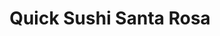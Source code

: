 ---
layout: place
title: "Quick Sushi Santa Rosa"
permalink: /california/santa-rosa/quick-sushi-santa-rosa.html
stateAbbr: CA
stateName: California
cityName: Santa Rosa
seo:
  name: "Quick Sushi Santa Rosa"
  type: Restaurant
  links: null
description: "Quick Sushi Santa Rosa serves delicious sushi in Santa Rosa, California. Try fresh Japanese dishes for a great dining experience. "
place_id: ChIJ_xlCrR85hIARogRUlsDJpn4
photos:
  - name: >-
      places/ChIJ_xlCrR85hIARogRUlsDJpn4/photos/AeeoHcLuuqBphZHSTYW1Ze0KCYMKnEtXYsZ6srTfUJvKQe6j2oNnOiQ14r9oIa6ahmdhS0F6LQPsZS1p0oSnbJWmwe-Qr_wL6-dFHFOYKR2hzMFKaLl2Fbu9TGOBeGIpr0uqBY8Up3B-k1ZBYoZ7yaCRQ4gs4eRqRNeKB87BU43BSTd9pWdf5_XX69x07A7zYe8_m3K0fKojj8TUGvKvqdA_x9UeU_QtzH6w-QtCh5L0AzaOa6fkvU-JuHphvxg-MsZZ5hCIQY_avR-g8p2QCkRu8BW9UFMbsYk-0R6B37864vnesg
    widthPx: 4032
    heightPx: 1960
    authorAttributions:
      - displayName: Quick Sushi Santa Rosa
        uri: https://maps.google.com/maps/contrib/105428293725756333866
        photoUri: >-
          https://lh3.googleusercontent.com/a-/ALV-UjUkjnz3WCubGFY2olD30THWLLybDhjbo3acpJIMHjHMhsEmoyZw=s100-p-k-no-mo
    flagContentUri: >-
      https://www.google.com/local/imagery/report/?cb_client=maps_api_places.places_api&image_key=!1e10!2sAF1QipP1Nn3tfVJLYgLj7ZQZvqAbVWErIu-03EAzZUCn&hl=en-US
    googleMapsUri: >-
      https://www.google.com/maps/place//data=!3m4!1e2!3m2!1sAF1QipP1Nn3tfVJLYgLj7ZQZvqAbVWErIu-03EAzZUCn!2e10!4m2!3m1!1s0x8084391fad4219ff:0x7ea6c9c0965404a2
  - name: >-
      places/ChIJ_xlCrR85hIARogRUlsDJpn4/photos/AeeoHcL2Sr_8oHhGsLcvcySMgqj1vRR64PJ4devX87Rr8Ij6TBlHK6Xv57ECEV3lDB6rZFlqm1neXg7rkMgxZ9CxwxBqfbvms--RIkvLYZq65RXLxH0RZ4Mqs5h6nZkLdBwKkJrbUvfYIY4SX7ltU8pGtiXxNACh0QkvlWdzMWD1fC1SQCsaW05X1KyZdJVDQJZmDVRhNLV_jabzWTq9-WbMGs_z1S3D9wTUNKJN6HMsOwkObOBL1XTfsFnjyIDN4n5zhwKBbBu6SzmKeWw0VZDmf14hOw6QN7dAYEU9ETk0ZIKf2Q
    widthPx: 2862
    heightPx: 2862
    authorAttributions:
      - displayName: Quick Sushi Santa Rosa
        uri: https://maps.google.com/maps/contrib/105428293725756333866
        photoUri: >-
          https://lh3.googleusercontent.com/a-/ALV-UjUkjnz3WCubGFY2olD30THWLLybDhjbo3acpJIMHjHMhsEmoyZw=s100-p-k-no-mo
    flagContentUri: >-
      https://www.google.com/local/imagery/report/?cb_client=maps_api_places.places_api&image_key=!1e10!2sAF1QipNcyqPEAh56wZv_XbqKu1Dw2uIeuxs8nkr-N27X&hl=en-US
    googleMapsUri: >-
      https://www.google.com/maps/place//data=!3m4!1e2!3m2!1sAF1QipNcyqPEAh56wZv_XbqKu1Dw2uIeuxs8nkr-N27X!2e10!4m2!3m1!1s0x8084391fad4219ff:0x7ea6c9c0965404a2
  - name: >-
      places/ChIJ_xlCrR85hIARogRUlsDJpn4/photos/AeeoHcI4ZgJ5A4wcRSGJepUcSV_BRinI1R1Qie-k4SEbMy_xj5DwunAbhQX8HK78egFi_7urX17FpOfOePuf4Fm48xI23wUgUd6SKqT7QZHRJLzynY9GLWMw4izRZ3VEqN46sB7aLqRadyNMlrz8mK4AfJzHxUGLtTjEjks0_M4ojlHdJfM88cA3RaZeCqX44EW6dfek9PHpuc23glIDuDwZJoS1FY6GfEnw3SQ14InyXz9c8kZ-UfClZ2kFF8k25CrpCel-tT9d1t40NVbzPFtiE8BcpUKiLWf5e1jwkzm4ZjHn1XC81flJ7oh8BxUePj05iA423yqkCDcLvWOKXrdfcp80JXwN2QY-eM6elFz5QOhM4-Tx2r4EtStlNnnnyPxHYZiJOxaeALbUDZRoNXIoUlQBei_t8zy49pb2e3wg8UXT0g
    widthPx: 3600
    heightPx: 4800
    authorAttributions:
      - displayName: Bobby Hernandez
        uri: https://maps.google.com/maps/contrib/107695196373900237655
        photoUri: >-
          https://lh3.googleusercontent.com/a-/ALV-UjU2iZDMAcQ4hQySGn46wsXwFz_UTSfN_R3r0a2eS4ytmvmD0Pd8=s100-p-k-no-mo
    flagContentUri: >-
      https://www.google.com/local/imagery/report/?cb_client=maps_api_places.places_api&image_key=!1e10!2sCIHM0ogKEICAgICd_5i-Pg&hl=en-US
    googleMapsUri: >-
      https://www.google.com/maps/place//data=!3m4!1e2!3m2!1sCIHM0ogKEICAgICd_5i-Pg!2e10!4m2!3m1!1s0x8084391fad4219ff:0x7ea6c9c0965404a2
  - name: >-
      places/ChIJ_xlCrR85hIARogRUlsDJpn4/photos/AeeoHcJhLXxzim2QIj9_e3F8TO_D4kEJxdCMdnBsPe4YVVCYG36d84Ph2HqwNuOZz2mzRgGvVy-ftZmJklANl3dgBHd9nEkXhoM8Ts7BkFlwagFG6_ecyslASsShgo0Zd9QSUu4ma79abtN6qfpH-kQD6j9WunoNzHZiG9tYZvhyQ5EVo8LvKcIekJZudWWstUWPp868VkNmoGbGBFVSS3YFzkpz6oqn3qaFCGX9WctaG2bOBsDWAIczh-m-JzZSrownuWNgBjVYQ0P6u-PDvSygM1iD7a95i7IyOpIO4-xdQ8Cz9aiGP_zLdaGRJMa9rzTHWpeyUll2--QsUq6cixTaBSdagO4_quqevyaiJVdkP1m8OIQF2yQFVxG6kUwWoZDZtrZGgr9tCLyZvx6_869FVtD83vEiQoOAY8WTayyT4S6wUvQL
    widthPx: 4096
    heightPx: 3072
    authorAttributions:
      - displayName: Joy Chang
        uri: https://maps.google.com/maps/contrib/116423756029931305391
        photoUri: >-
          https://lh3.googleusercontent.com/a/ACg8ocI3e3ZuZm18LX9gJ5Y4I9RHEVibOICljN8u_N05oDdR9v6Gag=s100-p-k-no-mo
    flagContentUri: >-
      https://www.google.com/local/imagery/report/?cb_client=maps_api_places.places_api&image_key=!1e10!2sCIHM0ogKEICAgMDA2J7MjQE&hl=en-US
    googleMapsUri: >-
      https://www.google.com/maps/place//data=!3m4!1e2!3m2!1sCIHM0ogKEICAgMDA2J7MjQE!2e10!4m2!3m1!1s0x8084391fad4219ff:0x7ea6c9c0965404a2
  - name: >-
      places/ChIJ_xlCrR85hIARogRUlsDJpn4/photos/AeeoHcJGozz4W1EH8QZSOaE4cYecUyG_ovVUC89jKsehmkySDwvyzxZK08mf4Wgu-166S3nkUdIKS6iXXH524vUmxx5K6aAH1bBei14PLc5bIeD76FbkBJjQOhVqHFP9Eh_W9Nhq-taGe2vefwcRV3GDMPVG5ngPEvci2vkuvkzCTZYyUkAsWYZrPTjkD-1KkzcZBQ7774tjXz14JqEEynVUQKWbj0AUYzgtCEL4B0RXmqJ--cIZG1EuE4tLhb7oxX7UGQvnqtJV_pqiD6zMQ4RlCd8z2oldHdCXkzV94XmZvOTskw
    widthPx: 3840
    heightPx: 4800
    authorAttributions:
      - displayName: Quick Sushi Santa Rosa
        uri: https://maps.google.com/maps/contrib/105428293725756333866
        photoUri: >-
          https://lh3.googleusercontent.com/a-/ALV-UjUkjnz3WCubGFY2olD30THWLLybDhjbo3acpJIMHjHMhsEmoyZw=s100-p-k-no-mo
    flagContentUri: >-
      https://www.google.com/local/imagery/report/?cb_client=maps_api_places.places_api&image_key=!1e10!2sAF1QipOkUIoN63ZgOaY90gGNJZa4brc8Zd2S075AtdLf&hl=en-US
    googleMapsUri: >-
      https://www.google.com/maps/place//data=!3m4!1e2!3m2!1sAF1QipOkUIoN63ZgOaY90gGNJZa4brc8Zd2S075AtdLf!2e10!4m2!3m1!1s0x8084391fad4219ff:0x7ea6c9c0965404a2
  - name: >-
      places/ChIJ_xlCrR85hIARogRUlsDJpn4/photos/AeeoHcKY_P8eHXaZUCzqteFTP80rEi3uMhqQ1F83y3BAKlhveZJrbZTTQk8Q0Wv91_NTu1EE9XGsTsxtHN2gTdylNmo3uGygrls60dyj9Bkn5p_fjMmdlRmvL17hBz851BHNDuZ7Rtkc4Ao_C6DNvk6EU9_awBA5O0sUFgelbBsag_7hObPvCz2Zm4R8zGKBtsBmJOAmqueBkA_TIb9K61v4sMpvdr41D_HfnqBnrrbzVk3iZlZW-qnzewSWX3EP9U7xGxJQVhGy4WgR8zWTNF2dQsPWA3bebvoUXLJ1NN3pc5f-Qg
    widthPx: 2873
    heightPx: 2873
    authorAttributions:
      - displayName: Quick Sushi Santa Rosa
        uri: https://maps.google.com/maps/contrib/105428293725756333866
        photoUri: >-
          https://lh3.googleusercontent.com/a-/ALV-UjUkjnz3WCubGFY2olD30THWLLybDhjbo3acpJIMHjHMhsEmoyZw=s100-p-k-no-mo
    flagContentUri: >-
      https://www.google.com/local/imagery/report/?cb_client=maps_api_places.places_api&image_key=!1e10!2sAF1QipPSzxUjs99PYDry66BVYQpqDjNJnuatknIMG-ka&hl=en-US
    googleMapsUri: >-
      https://www.google.com/maps/place//data=!3m4!1e2!3m2!1sAF1QipPSzxUjs99PYDry66BVYQpqDjNJnuatknIMG-ka!2e10!4m2!3m1!1s0x8084391fad4219ff:0x7ea6c9c0965404a2
  - name: >-
      places/ChIJ_xlCrR85hIARogRUlsDJpn4/photos/AeeoHcIpc-ecVxdSm4f-lUwyCpOq5oH4k9FsJJ-DMeIUHrTvxgBkW4YvMrG5a88QXoTASW544PXqr0ERExwnXMIck5jMYCTEoLQf8b4U5WOKTQ660qcwWjpfALDIzRN_Al1AH31qCAcXHWxuJurCbTm9poRSk-ACG9ZduDLqPGmSjcOc0BmQjUPDVWgRV739R2IyK2EhJp97vAPsyiNI753AOhaM9IBFDR4n2CI9ATy-BX6HZtmYwecGL7dM1P8zHPrqg5a132penqd6Na8hbVAtGYvkM2qzLK0XvVdH0xG0hva0Cw
    widthPx: 2129
    heightPx: 2129
    authorAttributions:
      - displayName: Quick Sushi Santa Rosa
        uri: https://maps.google.com/maps/contrib/105428293725756333866
        photoUri: >-
          https://lh3.googleusercontent.com/a-/ALV-UjUkjnz3WCubGFY2olD30THWLLybDhjbo3acpJIMHjHMhsEmoyZw=s100-p-k-no-mo
    flagContentUri: >-
      https://www.google.com/local/imagery/report/?cb_client=maps_api_places.places_api&image_key=!1e10!2sAF1QipN8rjwNnkDQ4zTGeLGQHRHIuqHBtwDAjcr6rv_h&hl=en-US
    googleMapsUri: >-
      https://www.google.com/maps/place//data=!3m4!1e2!3m2!1sAF1QipN8rjwNnkDQ4zTGeLGQHRHIuqHBtwDAjcr6rv_h!2e10!4m2!3m1!1s0x8084391fad4219ff:0x7ea6c9c0965404a2
  - name: >-
      places/ChIJ_xlCrR85hIARogRUlsDJpn4/photos/AeeoHcK_OlKkynXu81r_VYxEbGGp1Aum3jOuGzgWtMvxUh7Y-S-hS4u4LBe4VnqDeJnScvuZvdiTDrQLnOgjzyTZSSJy7RsTPUqImJ5YE6CUTlFPj-XpFs2fDu8CLI36hWO5lTySP7yxgOyRXBF_k3_W4pPh0BxtbhXFSGoxaSidRrduVfQYvbvMKV9hlAXk-LKUEB6-X6VpcmvbQbBVX454Mnc-pK-hOTzUFskC6f40pBs39MWvOAvi68JnBnO1ii882JF2veqV7kxsIJOchelU9f3BsaYp1Y9B4cx-tc5YfOShxg
    widthPx: 2851
    heightPx: 2851
    authorAttributions:
      - displayName: Quick Sushi Santa Rosa
        uri: https://maps.google.com/maps/contrib/105428293725756333866
        photoUri: >-
          https://lh3.googleusercontent.com/a-/ALV-UjUkjnz3WCubGFY2olD30THWLLybDhjbo3acpJIMHjHMhsEmoyZw=s100-p-k-no-mo
    flagContentUri: >-
      https://www.google.com/local/imagery/report/?cb_client=maps_api_places.places_api&image_key=!1e10!2sAF1QipNvDByUd6oZuKjLVNboocBdEfuXcL7t21j3cXFC&hl=en-US
    googleMapsUri: >-
      https://www.google.com/maps/place//data=!3m4!1e2!3m2!1sAF1QipNvDByUd6oZuKjLVNboocBdEfuXcL7t21j3cXFC!2e10!4m2!3m1!1s0x8084391fad4219ff:0x7ea6c9c0965404a2
  - name: >-
      places/ChIJ_xlCrR85hIARogRUlsDJpn4/photos/AeeoHcKztWzaY2ajVEAuZBQhdrF8S79VciKO2znuNYQROMWh5E0CDx641bmDgcBI8WjTdVIPkqqdW5QYs9UOwKbswCna2jwbOOJ5H-OlM043OOAJ9NRcxhqiWy7dua7MwKwhoP7WT7vRjIAyJXDW25s5A66SmLUb5Tv-IBeXqs9Gxt6idBowLE7_i2wFXJP79TJxkINxzDnmkKc3XQSjHGtouArPrmnWx-rt6sD_AMf6BrGkXZrcuN8ZJEOP9q2r9ILyQoZsApHQykXK_-_qRxo7bZTWLDD4nS3dor6XVOd8BmrFBA
    widthPx: 2926
    heightPx: 2926
    authorAttributions:
      - displayName: Quick Sushi Santa Rosa
        uri: https://maps.google.com/maps/contrib/105428293725756333866
        photoUri: >-
          https://lh3.googleusercontent.com/a-/ALV-UjUkjnz3WCubGFY2olD30THWLLybDhjbo3acpJIMHjHMhsEmoyZw=s100-p-k-no-mo
    flagContentUri: >-
      https://www.google.com/local/imagery/report/?cb_client=maps_api_places.places_api&image_key=!1e10!2sAF1QipMa9k7StnHcGGOwJRUqFKoTCYt58pzKWD0ysyFy&hl=en-US
    googleMapsUri: >-
      https://www.google.com/maps/place//data=!3m4!1e2!3m2!1sAF1QipMa9k7StnHcGGOwJRUqFKoTCYt58pzKWD0ysyFy!2e10!4m2!3m1!1s0x8084391fad4219ff:0x7ea6c9c0965404a2
  - name: >-
      places/ChIJ_xlCrR85hIARogRUlsDJpn4/photos/AeeoHcKbQ2MQfOL1RwV9IVb3iZtMii06XEBfmT2B9tdjM3-ecsX3dthDisORF8A43U2DtzK1VMW3PMjuSuki6tajYI-hAo4WaZUoDudWKRc6jKsoKwhzvt95LIqnq9Ifcba0oEBY594eqPp6L6hHHgBIfCo-pCQGxqiAqeG6vMgYs_IOVIrGL5VsgB5gpcuNJy3r5jiApON9lGpyXQDI0cCSSZqYT6JpEpyneysyK2CKK4xU7Nzf7ZCKUKbfZ8sX5qHudgzRT6UY8MeJQhitSr4qaKF3s5Hg7nRNwqyWeJ49joMXFA
    widthPx: 2919
    heightPx: 2809
    authorAttributions:
      - displayName: Quick Sushi Santa Rosa
        uri: https://maps.google.com/maps/contrib/105428293725756333866
        photoUri: >-
          https://lh3.googleusercontent.com/a-/ALV-UjUkjnz3WCubGFY2olD30THWLLybDhjbo3acpJIMHjHMhsEmoyZw=s100-p-k-no-mo
    flagContentUri: >-
      https://www.google.com/local/imagery/report/?cb_client=maps_api_places.places_api&image_key=!1e10!2sAF1QipPq9egaxc9mnwzUT-bsiK7v3pbVurh4qO0nMkDZ&hl=en-US
    googleMapsUri: >-
      https://www.google.com/maps/place//data=!3m4!1e2!3m2!1sAF1QipPq9egaxc9mnwzUT-bsiK7v3pbVurh4qO0nMkDZ!2e10!4m2!3m1!1s0x8084391fad4219ff:0x7ea6c9c0965404a2
address: 2500 Mendocino Ave, Santa Rosa, CA 95403, USA
street: 2500 Mendocino Ave
city: Santa Rosa
state: CA
zip: '95403'
country: USA
neighborhood: null
latitude: '38.465466'
longitude: '-122.719170'
accessibility_options:
  wheelchairAccessibleParking: true
  wheelchairAccessibleEntrance: true
  wheelchairAccessibleSeating: true
business_status: OPERATIONAL
name: Quick Sushi Santa Rosa
google_maps_links:
  directionsUri: >-
    https://www.google.com/maps/dir//''/data=!4m7!4m6!1m1!4e2!1m2!1m1!1s0x8084391fad4219ff:0x7ea6c9c0965404a2!3e0
  placeUri: https://maps.google.com/?cid=9126203523905881250
  writeAReviewUri: >-
    https://www.google.com/maps/place//data=!4m3!3m2!1s0x8084391fad4219ff:0x7ea6c9c0965404a2!12e1
  reviewsUri: >-
    https://www.google.com/maps/place//data=!4m4!3m3!1s0x8084391fad4219ff:0x7ea6c9c0965404a2!9m1!1b1
  photosUri: >-
    https://www.google.com/maps/place//data=!4m3!3m2!1s0x8084391fad4219ff:0x7ea6c9c0965404a2!10e5
primary_type: Japanese Restaurant
opening_hours:
  regular: null
  current: null
secondary_opening_hours:
  regular:
    weekdayDescriptions: null
    type: null
  current:
    weekdayDescriptions: null
    type: null
phone: null
price_level: null
price_range: null
rating: null
rating_count: 0
website: null
reviews: null
parking_options: null
payment_options: null
allow_dogs: null
curbside_pickup: null
delivery: null
dine_in: null
good_for_children: null
good_for_groups: null
good_for_sports: null
live_music: null
menu_for_children: null
outdoor_seating: null
reservable: null
restroom: null
serves_beer: null
serves_breakfast: null
serves_brunch: null
serves_cocktails: null
serves_coffee: null
serves_dinner: null
serves_dessert: null
serves_lunch: null
serves_vegetarian_food: null
serves_wine: null
takeout: null
summary: null

---